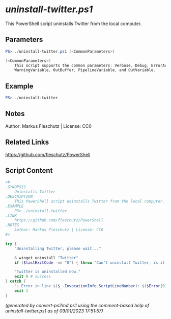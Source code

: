 *uninstall-twitter.ps1*
================

This PowerShell script uninstalls Twitter from the local computer.

Parameters
----------
```powershell
PS> ./uninstall-twitter.ps1 [<CommonParameters>]

[<CommonParameters>]
    This script supports the common parameters: Verbose, Debug, ErrorAction, ErrorVariable, WarningAction, 
    WarningVariable, OutBuffer, PipelineVariable, and OutVariable.
```

Example
-------
```powershell
PS> ./uninstall-twitter

```

Notes
-----
Author: Markus Fleschutz | License: CC0

Related Links
-------------
https://github.com/fleschutz/PowerShell

Script Content
--------------
```powershell
<#
.SYNOPSIS
	Uninstalls Twitter
.DESCRIPTION
	This PowerShell script uninstalls Twitter from the local computer.
.EXAMPLE
	PS> ./uninstall-twitter
.LINK
	https://github.com/fleschutz/PowerShell
.NOTES
	Author: Markus Fleschutz | License: CC0
#>

try {
	"Uninstalling Twitter, please wait..."

	& winget uninstall "Twitter"
	if ($lastExitCode -ne "0") { throw "Can't uninstall Twitter, is it installed?" }

	"Twitter is uninstalled now."
	exit 0 # success
} catch {
	"⚠️ Error in line $($_.InvocationInfo.ScriptLineNumber): $($Error[0])"
	exit 1
}
```

*(generated by convert-ps2md.ps1 using the comment-based help of uninstall-twitter.ps1 as of 09/01/2023 17:51:57)*
